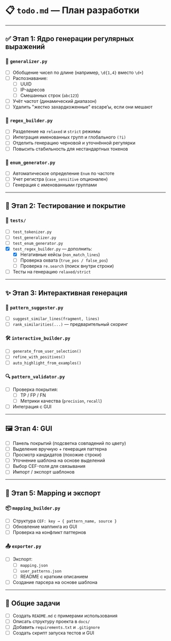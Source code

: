 # 📋 `todo.md` — План разработки

---

## ✅ Этап 1: Ядро генерации регулярных выражений

### 🧠 `generalizer.py`
- [ ] Обобщение чисел по длине (например, `\d{1,4}` вместо `\d+`)
- [ ] Распознавание:
  - [ ] UUID
  - [ ] IP-адресов
  - [ ] Смешанных строк (`abc123`)
- [ ] Учёт частот (динамический диапазон)
- [ ] Удалить "жестко захардкоженные" escape’ы, если они мешают

### 🔧 `regex_builder.py`
- [ ] Разделение на `relaxed` и `strict` режимы
- [ ] Интеграция именованных групп и глобального `(?i)`
- [ ] Отделить генерацию черновой и уточнённой регулярки
- [ ] Повысить стабильность для нестандартных токенов

### 🧩 `enum_generator.py`
- [ ] Автоматическое определение `Enum` по частоте
- [ ] Учет регистра (`case_sensitive` опционален)
- [ ] Генерация с именованными группами

---

## 🧪 Этап 2: Тестирование и покрытие

### 📂 `tests/`
- [ ] `test_tokenizer.py`
- [ ] `test_generalizer.py`
- [ ] `test_enum_generator.py`
- [x] `test_regex_builder.py` — дополнить:
  - [x] Негативные кейсы (`non_match_lines`)
  - [ ] Проверка охвата (`true_pos / false_pos`)
  - [ ] Проверка `re.search` (поиск внутри строки)
- [ ] Тесты на генерацию `relaxed/strict`

---

## ✨ Этап 3: Интерактивная генерация

### 🧠 `pattern_suggester.py`
- [ ] `suggest_similar_lines(fragment, lines)`
- [ ] `rank_similarities(...)` — предварительный скоринг

### 🛠 `interactive_builder.py`
- [ ] `generate_from_user_selection()`
- [ ] `refine_with_positives()`
- [ ] `auto_highlight_from_examples()`

### 🔍 `pattern_validator.py`
- [ ] Проверка покрытия:
  - [ ] TP / FP / FN
  - [ ] Метрики качества (`precision`, `recall`)
- [ ] Интеграция с GUI

---

## 🖼 Этап 4: GUI

- [ ] Панель покрытий (подсветка совпадений по цвету)
- [ ] Выделение вручную + генерация паттерна
- [ ] Просмотр кандидатов (похожие строки)
- [ ] Уточнение шаблона на основе выделений
- [ ] Выбор CEF-поля для связывания
- [ ] Импорт / экспорт шаблонов

---

## 🧩 Этап 5: Mapping и экспорт

### 📦 `mapping_builder.py`
- [ ] Структура `CEF: key → { pattern_name, source }`
- [ ] Обновление маппинга из GUI
- [ ] Проверка на конфликт паттернов

### 📤 `exporter.py`
- [ ] Экспорт:
  - [ ] `mapping.json`
  - [ ] `user_patterns.json`
  - [ ] README с кратким описанием
- [ ] Создание парсера на основе шаблона

---

## 🧹 Общие задачи

- [ ] Создать `README.md` с примерами использования
- [ ] Описать структуру проекта в `docs/`
- [ ] Добавить `requirements.txt` и `.gitignore`
- [ ] Создать скрипт запуска тестов и GUI